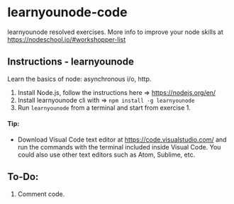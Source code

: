 # learnyounode-code
learnyounode resolved exercises. More info to improve your node skills at https://nodeschool.io/#workshopper-list

## Instructions - learnyounode
Learn the basics of node: asynchronous i/o, http.

1) Install Node.js, follow the instructions here => https://nodejs.org/en/
2) Install learnyounode cli with => `npm install -g learnyounode`
3) Run `learnyounode` from a terminal and start from exercise 1.

#### Tip: 
 - Download Visual Code text editor at https://code.visualstudio.com/ and run the commands with the terminal included inside Visual Code. You could also use other text editors such as Atom, Sublime, etc.

## To-Do:

1) Comment code.
